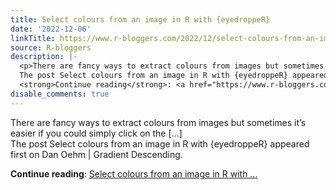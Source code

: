```yaml
---
title: Select colours from an image in R with {eyedroppeR}
date: '2022-12-06'
linkTitle: https://www.r-bloggers.com/2022/12/select-colours-from-an-image-in-r-with-eyedropper/
source: R-bloggers
description: |-
  <p>There are fancy ways to extract colours from images but sometimes it’s easier if you could simply click on the […]<br />
  The post Select colours from an image in R with {eyedroppeR} appeared first on Dan Oehm &#124; Gradient Descending.</p>
  <strong>Continue reading</strong>: <a href="https://www.r-bloggers.com/2022/12/select-colours-from-an-image-in-r-with-eyedropper/">Select colours from an image in R with ...
disable_comments: true
---
```

<p>There are fancy ways to extract colours from images but sometimes it’s easier if you could simply click on the […]<br />
The post Select colours from an image in R with {eyedroppeR} appeared first on Dan Oehm &#124; Gradient Descending.</p>
<strong>Continue reading</strong>: <a href="https://www.r-bloggers.com/2022/12/select-colours-from-an-image-in-r-with-eyedropper/">Select colours from an image in R with ...